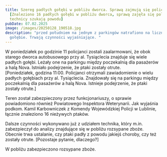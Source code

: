 ```yaml
---
title: Szereg padłych gołębi w pobliżu dworca. Sprawą zajmują się policjanci.
  [Znaleziono 16 padłych gołębi w pobliżu dworca, sprawą zajęła się policja/
  technicy szukają powodu]
pubDate: 07.02.2025
image: /images/20250128_190518.jpg
description: "przed południem na jednym z parkingów natrafiono na liczne padłe
  gołębie. Trwają czynności wyjaśniające. "
---
```

W poniedziałek po godzinie 11 policjanci zostali zaalarmowani, że 
obok starego dworca autobusowego przy al. Tysiąclecia znajduje się wiele
 padłych gołębi. Leżały one na parkingu między poczekalnią dla pasażerów
 a halą Nova. Istniało podejrzenie, że ptaki zostały otrute.\
\[Poniedziałek, godzina 11:00. Policjanci otrzymali zawiadomienie o wielu padłych gołębiach przy al. Tysiąclecia. Znajdowały się na parkingu między poczekalnią dla pasażerów a halą Nova. Istnieje podejrzenie, że ptaki zostały otrute.]

Teren został zabezpieczony przez funkcjonariuszy, o sprawie 
powiadomiono również Powiatowego Inspektora Weterynarii. Jak wyjaśnia 
podkom. Kamil Karbowniczek z Komendy Wojewódzkiej Policji w Lublinie, 
łącznie znaleziono 16 nieżywych ptaków.

Dalsze czynności wykonywano już z udziałem technika, który m.in. 
zabezpieczył do analizy znajdujące się w pobliżu rozsypane zboże. 
Obecnie trwa ustalanie, czy ptaki padły z powodu jakiejś choroby, czy 
też zostały otrute. \[Pozostaje pytanie, dlaczego?]

W pobliżu zabezpieczono rozsypane zboże.
